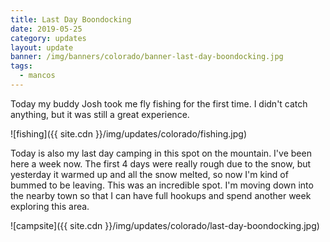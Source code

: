 ```yaml
---
title: Last Day Boondocking
date: 2019-05-25
category: updates
layout: update
banner: /img/banners/colorado/banner-last-day-boondocking.jpg
tags:
  - mancos
---
```


Today my buddy Josh took me fly fishing for the first time. I didn't catch anything, but it was still a great experience.

![fishing]({{ site.cdn }}/img/updates/colorado/fishing.jpg)

Today is also my last day camping in this spot on the mountain. I've been here a week now. The first 4 days were really rough due to the snow, but yesterday it warmed up and all the snow melted, so now I'm kind of bummed to be leaving. This was an incredible spot. I'm moving down into the nearby town so that I can have full hookups and spend another week exploring this area.

![campsite]({{ site.cdn }}/img/updates/colorado/last-day-boondocking.jpg)
